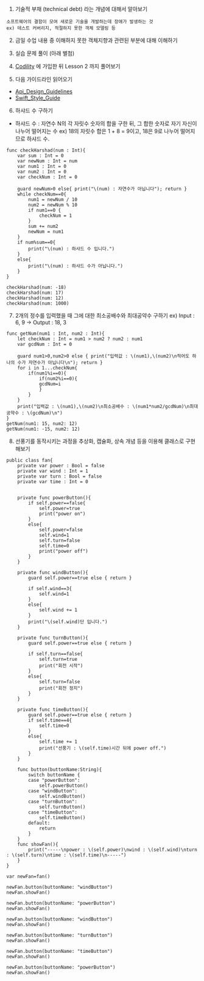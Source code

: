 1. 기술적 부채 (technical debt) 라는 개념에 대해서 알아보기
```
소프트웨어의 결함이 모여 새로운 기술을 개발하는데 장애가 발생하는 것
ex) 테스트 커버리지, 적절하지 못한 객체 모델링 등
```
2. 금일 수업 내용 중 이해하지 못한 객체지향과 관련된 부분에 대해 이해하기

3. 실습 문제 풀이 (아래 별첨)

4. [Codility](https://app.codility.com/programmers/lessons) 에 가입한 뒤 Lesson 2 까지 풀어보기

5. 다음 가이드라인 읽어오기
- [Api_Design_Guidelines](https://swift.org/documentation/api-design-guidelines/)
- [Swift_Style_Guide](https://github.com/raywenderlich/swift-style-guide)

6. 하샤드 수 구하기 
  - 하샤드 수 : 자연수 N의 각 자릿수 숫자의 합을 구한 뒤, 그 합한 숫자로 자기 자신이 나누어 떨어지는 수
  ex) 18의 자릿수 합은 1 + 8 = 9이고, 18은 9로 나누어 떨어지므로 하샤드 수.
```
func checkHarshad(num : Int){
	var sum : Int = 0
	var newNum : Int = num
	var num1 : Int = 0
	var num2 : Int = 0
	var checkNum : Int = 0
	
	guard newNum>0 else{ print("\(num) : 자연수가 아닙니다"); return }
	while checkNum==0{
		num1 = newNum / 10
		num2 = newNum % 10
		if num1==0 {
			checkNum = 1
		}
		sum += num2
		newNum = num1
	}
	if num%sum==0{	
		print("\(num) : 하샤드 수 입니다.")
	}
	else{
		print("\(num) : 하샤드 수가 아닙니다.")
	}
}
  
checkHarshad(num: -18)
checkHarshad(num: 17)
checkHarshad(num: 12)
checkHarshad(num: 1000)
```

7. 2개의 정수를 입력했을 때 그에 대한 최소공배수와 최대공약수 구하기
  ex) Input : 6, 9   ->  Output : 18, 3
```
func getNum(num1 : Int, num2 : Int){
	let checkNum : Int = num1 > num2 ? num2 : num1
	var gcdNum : Int = 0

	guard num1>0,num2>0 else { print("입력값 : \(num1),\(num2)\n적어도 하나의 수가 자연수가 아닙니다\n"); return }
	for i in 1...checkNum{
		if(num1%i==0){
			if(num2%i==0){
			gcdNum=i
			}
		}
	}
	print("입력값 : \(num1),\(num2)\n최소공배수 : \(num1*num2/gcdNum)\n최대공약수 : \(gcdNum)\n")
}
getNum(num1: 15, num2: 12)
getNum(num1: -15, num2: 12)
```
8. 선풍기를 동작시키는 과정을 추상화, 캡슐화, 상속 개념 등을 이용해 클래스로 구현해보기
```
public class fan{
    private var power : Bool = false
    private var wind : Int = 1
    private var turn : Bool = false
    private var time : Int = 0


    private func powerButton(){
        if self.power==false{
            self.power=true
            print("power on")
        }
        else{
            self.power=false
            self.wind=1
            self.turn=false
            self.time=0
            print("power off")
        }
    }

    private func windButton(){
        guard self.power==true else { return }

        if self.wind==3{
            self.wind=1
        }
        else{
            self.wind += 1
        }
        print("\(self.wind)단 입니다.")
    }

    private func turnButton(){
        guard self.power==true else { return }

        if self.turn==false{
            self.turn=true
            print("회전 시작")
        }
        else{
            self.turn=false
            print("회전 정지")
        }
    }

    private func timeButton(){
        guard self.power==true else { return }
        if self.time==4{
            self.time=0
        }
        else{
            self.time += 1
            print("선풍기 : \(self.time)시간 뒤에 power off.")
        }
    }

    func button(buttonName:String){
        switch buttonName {
        case "powerButton":
            self.powerButton()
        case "windButton":
            self.windButton()
        case "turnButton":
            self.turnButton()
        case "timeButton":
            self.timeButton()
        default:
            return
        }
    }
    func showFan(){
        print("-----\npower : \(self.power)\nwind : \(self.wind)\nturn : \(self.turn)\ntime : \(self.time)\n-----")
    }
}

var newFan=fan()

newFan.button(buttonName: "windButton")
newFan.showFan()

newFan.button(buttonName: "powerButton")
newFan.showFan()

newFan.button(buttonName: "windButton")
newFan.showFan()

newFan.button(buttonName: "turnButton")
newFan.showFan()

newFan.button(buttonName: "timeButton")
newFan.showFan()

newFan.button(buttonName: "powerButton")
newFan.showFan()
```
